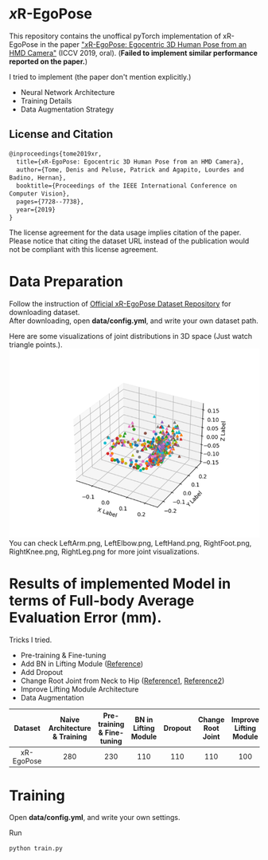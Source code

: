 # *x*R-EgoPose

This repository contains the unoffical pyTorch implementation of xR-EgoPose in the paper ["*x*R-EgoPose: Egocentric 3D Human Pose from an HMD Camera"](http://openaccess.thecvf.com/content_ICCV_2019/papers/Tome_xR-EgoPose_Egocentric_3D_Human_Pose_From_an_HMD_Camera_ICCV_2019_paper.pdf) (ICCV 2019, oral). (**Failed to implement similar performance reported on the paper.**)

I tried to implement (the paper don't mention explicitly.)
* Neural Network Architecture
* Training Details
* Data Augmentation Strategy

## License and Citation

```
@inproceedings{tome2019xr,
  title={xR-EgoPose: Egocentric 3D Human Pose from an HMD Camera},
  author={Tome, Denis and Peluse, Patrick and Agapito, Lourdes and Badino, Hernan},
  booktitle={Proceedings of the IEEE International Conference on Computer Vision},
  pages={7728--7738},
  year={2019}
}
```

The license agreement for the data usage implies citation of the paper. Please notice that citing the dataset URL instead of the publication would not be compliant with this license agreement.

# Data Preparation

Follow the instruction of [Official xR-EgoPose Dataset Repository](https://github.com/facebookresearch/xR-EgoPose) for downloading dataset.  
After downloading, open **data/config.yml**, and write your own dataset path.

Here are some visualizations of joint distributions in 3D space (Just watch triangle points.).
![img](LeftArm.png)  
You can check LeftArm.png, LeftElbow.png, LeftHand.png, RightFoot.png, RightKnee.png, RightLeg.png for more joint visualizations.

# Results of implemented Model in terms of Full-body Average Evaluation Error (mm).

Tricks I tried.
* Pre-training & Fine-tuning
* Add BN in Lifting Module ([Reference](https://arxiv.org/abs/1705.03098))
* Add Dropout
* Change Root Joint from Neck to Hip ([Reference1](https://arxiv.org/abs/2008.09047), [Reference2](https://arxiv.org/abs/2008.03713))
* Improve Lifting Module Architecture
* Data Augmentation


</ul>
<table>
<thead>
<tr>
<th align="center">Dataset</th>
<th align="center">Naive Architecture & Training</th>
<th align="center">Pre-training & Fine-tuning</th>
<th align="center">BN in Lifting Module</th>
<th align="center">Dropout</th>
<th align="center">Change Root Joint</th>
<th align="center">Improve Lifting Module</th>
<th align="center">Data Augmentation</th>
<th align="center">ICCV19</th>
</tr>
</thead>
<tbody>
<tr>
<td align="center">xR-EgoPose</td>
<td align="center">280</td>
<td align="center">230</td>
<td align="center">110</td>
<td align="center">110</td>
<td align="center">110</td>
<td align="center">100</td>
<td align="center">100</td>
<td align="center">58</td>
</tr>
</tbody></table>

# Training

Open **data/config.yml**, and write your own settings.

Run
```
python train.py
```
